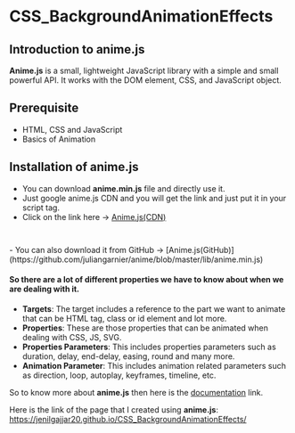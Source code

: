 
# CSS_BackgroundAnimationEffects

## Introduction to anime.js

**Anime.js** is a small, lightweight JavaScript library with a simple and small powerful API. It works with the DOM element, CSS, and JavaScript object.

## Prerequisite

- HTML, CSS and JavaScript
- Basics of Animation

## Installation of anime.js

- You can download **anime.min.js** file and directly use it.
- Just google anime.js CDN and you will get the link and just put it in your script tag.
- Click on the link here -> [Anime.js(CDN)](https://cdnjs.cloudflare.com/ajax/libs/animejs/3.2.0/anime.min.js)
<code>
  <script src="https://cdnjs.cloudflare.com/ajax/libs/animejs/3.2.0/anime.min.js"></script>
</code>
- You can also download it from GitHub -> [Anime.js(GitHub)](https://github.com/juliangarnier/anime/blob/master/lib/anime.min.js)

#### So there are a lot of different properties we have to know about when we are dealing with it.

- **Targets**: The target includes a reference to the part we want to animate that can be HTML tag, class or id element and lot more.
- **Properties**: These are those properties that can be animated when dealing with CSS, JS, SVG.
- **Properties Parameters**: This includes properties parameters such as duration, delay, end-delay, easing, round and many more.
- **Animation Parameter**: This includes animation related parameters such as direction, loop, autoplay, keyframes, timeline, etc. 

So to know more about **anime.js** then here is the [documentation](https://animejs.com/documentation/) link.

Here is the link of the page that I created using **anime.js**: https://jenilgajjar20.github.io/CSS_BackgroundAnimationEffects/

